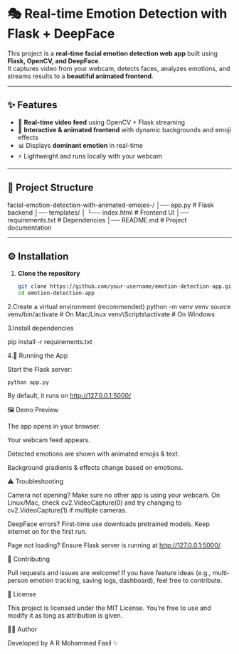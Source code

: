 # 🎭 Real-time Emotion Detection with Flask + DeepFace

This project is a **real-time facial emotion detection web app** built using **Flask, OpenCV, and DeepFace**.  
It captures video from your webcam, detects faces, analyzes emotions, and streams results to a **beautiful animated frontend**.

---

## ✨ Features
- 🎥 **Real-time video feed** using OpenCV + Flask streaming  
- 🎨 **Interactive & animated frontend** with dynamic backgrounds and emoji effects  
- 📊 Displays **dominant emotion** in real-time  
- ⚡ Lightweight and runs locally with your webcam  

---

## 📂 Project Structure

facial-emotion-detection-with-animated-emojes-/
│── app.py # Flask backend
│── templates/
│ └── index.html # Frontend UI
│── requirements.txt # Dependencies
│── README.md # Project documentation


---

## ⚙️ Installation

1. **Clone the repository**
   ```bash
   git clone https://github.com/your-username/emotion-detection-app.git
   cd emotion-detection-app
2.Create a virtual environment (recommended)
  python -m venv venv
  source venv/bin/activate    # On Mac/Linux
  venv\Scripts\activate       # On Windows

3.Install dependencies

  pip install -r requirements.txt

4.🚀 Running the App

   Start the Flask server:

    python app.py


By default, it runs on http://127.0.0.1:5000/

🖼️ Demo Preview

The app opens in your browser.

Your webcam feed appears.

Detected emotions are shown with animated emojis & text.

Background gradients & effects change based on emotions.


⚠️ Troubleshooting

Camera not opening?
Make sure no other app is using your webcam.
On Linux/Mac, check cv2.VideoCapture(0) and try changing to cv2.VideoCapture(1) if multiple cameras.

DeepFace errors?
First-time use downloads pretrained models. Keep internet on for the first run.

Page not loading?
Ensure Flask server is running at http://127.0.0.1:5000/.

🤝 Contributing

Pull requests and issues are welcome!
If you have feature ideas (e.g., multi-person emotion tracking, saving logs, dashboard), feel free to contribute.

📜 License

This project is licensed under the MIT License.
You’re free to use and modify it as long as attribution is given.

👨‍💻 Author

Developed by A R Mohammed Fasil
 ✨




